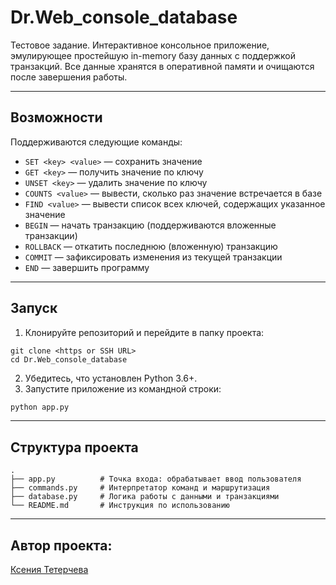 # Dr.Web_console_database

Тестовое задание.
Интерактивное консольное приложение, эмулирующее простейшую in-memory базу данных с поддержкой транзакций. Все данные хранятся в оперативной памяти и очищаются после завершения работы.

---

## Возможности

Поддерживаются следующие команды:

- `SET <key> <value>` — сохранить значение
- `GET <key>` — получить значение по ключу
- `UNSET <key>` — удалить значение по ключу
- `COUNTS <value>` — вывести, сколько раз значение встречается в базе
- `FIND <value>` — вывести список всех ключей, содержащих указанное значение
- `BEGIN` — начать транзакцию (поддерживаются вложенные транзакции)
- `ROLLBACK` — откатить последнюю (вложенную) транзакцию
- `COMMIT` — зафиксировать изменения из текущей транзакции
- `END` — завершить программу

---

## Запуск

1. Клонируйте репозиторий и перейдите в папку проекта:
```
git clone <https or SSH URL>
cd Dr.Web_console_database
```
2. Убедитесь, что установлен Python 3.6+.
3. Запустите приложение из командной строки:

```bash
python app.py
```

---

## Структура проекта
```
.
├── app.py          # Точка входа: обрабатывает ввод пользователя
├── commands.py     # Интерпретатор команд и маршрутизация
├── database.py     # Логика работы с данными и транзакциями
└── README.md       # Инструкция по использованию
```

---

## Автор проекта:

[Ксения Тетерчева](https://github.com/GreenVibesOnly)
